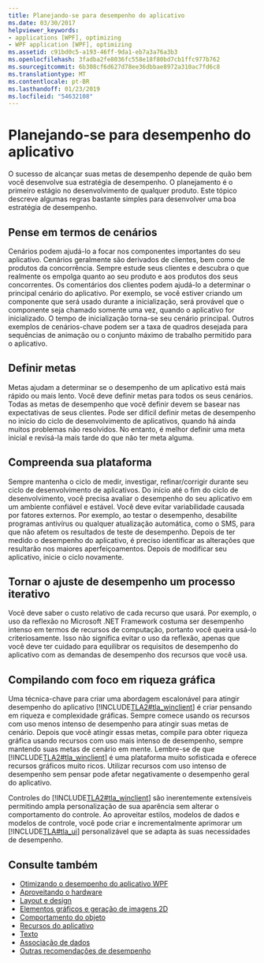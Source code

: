 ```yaml
---
title: Planejando-se para desempenho do aplicativo
ms.date: 03/30/2017
helpviewer_keywords:
- applications [WPF], optimizing
- WPF application [WPF], optimizing
ms.assetid: c91bd0c5-a193-46ff-9da1-eb7a3a76a3b3
ms.openlocfilehash: 3fadba2fe8036fc558e18f80bd7cb1ffc977b762
ms.sourcegitcommit: 6b308cf6d627d78ee36dbbae8972a310ac7fd6c8
ms.translationtype: MT
ms.contentlocale: pt-BR
ms.lasthandoff: 01/23/2019
ms.locfileid: "54632108"
---
```

# <a name="planning-for-application-performance"></a>Planejando-se para desempenho do aplicativo
O sucesso de alcançar suas metas de desempenho depende de quão bem você desenvolve sua estratégia de desempenho. O planejamento é o primeiro estágio no desenvolvimento de qualquer produto. Este tópico descreve algumas regras bastante simples para desenvolver uma boa estratégia de desempenho.  
  
## <a name="think-in-terms-of-scenarios"></a>Pense em termos de cenários  
 Cenários podem ajudá-lo a focar nos componentes importantes do seu aplicativo. Cenários geralmente são derivados de clientes, bem como de produtos da concorrência. Sempre estude seus clientes e descubra o que realmente os empolga quanto ao seu produto e aos produtos dos seus concorrentes. Os comentários dos clientes podem ajudá-lo a determinar o principal cenário do aplicativo. Por exemplo, se você estiver criando um componente que será usado durante a inicialização, será provável que o componente seja chamado somente uma vez, quando o aplicativo for inicializado. O tempo de inicialização torna-se seu cenário principal. Outros exemplos de cenários-chave podem ser a taxa de quadros desejada para sequências de animação ou o conjunto máximo de trabalho permitido para o aplicativo.  
  
## <a name="define-goals"></a>Definir metas  
 Metas ajudam a determinar se o desempenho de um aplicativo está mais rápido ou mais lento. Você deve definir metas para todos os seus cenários. Todas as metas de desempenho que você definir devem se basear nas expectativas de seus clientes. Pode ser difícil definir metas de desempenho no início do ciclo de desenvolvimento de aplicativos, quando há ainda muitos problemas não resolvidos. No entanto, é melhor definir uma meta inicial e revisá-la mais tarde do que não ter meta alguma.  
  
## <a name="understand-your-platform"></a>Compreenda sua plataforma  
 Sempre mantenha o ciclo de medir, investigar, refinar/corrigir durante seu ciclo de desenvolvimento de aplicativos. Do início até o fim do ciclo de desenvolvimento, você precisa avaliar o desempenho do seu aplicativo em um ambiente confiável e estável. Você deve evitar variabilidade causada por fatores externos. Por exemplo, ao testar o desempenho, desabilite programas antivírus ou qualquer atualização automática, como o SMS, para que não afetem os resultados de teste de desempenho. Depois de ter medido o desempenho do aplicativo, é preciso identificar as alterações que resultarão nos maiores aperfeiçoamentos. Depois de modificar seu aplicativo, inicie o ciclo novamente.  
  
## <a name="make-performance-tuning-an-iterative-process"></a>Tornar o ajuste de desempenho um processo iterativo  
 Você deve saber o custo relativo de cada recurso que usará. Por exemplo, o uso da reflexão no Microsoft .NET Framework costuma ser desempenho intenso em termos de recursos de computação, portanto você queira usá-lo criteriosamente. Isso não significa evitar o uso da reflexão, apenas que você deve ter cuidado para equilibrar os requisitos de desempenho do aplicativo com as demandas de desempenho dos recursos que você usa.  
  
## <a name="build-towards-graphical-richness"></a>Compilando com foco em riqueza gráfica  
 Uma técnica-chave para criar uma abordagem escalonável para atingir desempenho do aplicativo [!INCLUDE[TLA2#tla_winclient](../../../../includes/tla2sharptla-winclient-md.md)] é criar pensando em riqueza e complexidade gráficas. Sempre comece usando os recursos com uso menos intenso de desempenho para atingir suas metas de cenário. Depois que você atingir essas metas, compile para obter riqueza gráfica usando recursos com uso mais intenso de desempenho, sempre mantendo suas metas de cenário em mente. Lembre-se de que [!INCLUDE[TLA2#tla_winclient](../../../../includes/tla2sharptla-winclient-md.md)] é uma plataforma muito sofisticada e oferece recursos gráficos muito ricos. Utilizar recursos com uso intenso de desempenho sem pensar pode afetar negativamente o desempenho geral do aplicativo.  
  
 Controles do [!INCLUDE[TLA2#tla_winclient](../../../../includes/tla2sharptla-winclient-md.md)] são inerentemente extensíveis permitindo ampla personalização de sua aparência sem alterar o comportamento do controle. Ao aproveitar estilos, modelos de dados e modelos de controle, você pode criar e incrementalmente aprimorar um [!INCLUDE[TLA#tla_ui](../../../../includes/tlasharptla-ui-md.md)] personalizável que se adapta às suas necessidades de desempenho.  
  
## <a name="see-also"></a>Consulte também
- [Otimizando o desempenho do aplicativo WPF](../../../../docs/framework/wpf/advanced/optimizing-wpf-application-performance.md)
- [Aproveitando o hardware](../../../../docs/framework/wpf/advanced/optimizing-performance-taking-advantage-of-hardware.md)
- [Layout e design](../../../../docs/framework/wpf/advanced/optimizing-performance-layout-and-design.md)
- [Elementos gráficos e geração de imagens 2D](../../../../docs/framework/wpf/advanced/optimizing-performance-2d-graphics-and-imaging.md)
- [Comportamento do objeto](../../../../docs/framework/wpf/advanced/optimizing-performance-object-behavior.md)
- [Recursos do aplicativo](../../../../docs/framework/wpf/advanced/optimizing-performance-application-resources.md)
- [Texto](../../../../docs/framework/wpf/advanced/optimizing-performance-text.md)
- [Associação de dados](../../../../docs/framework/wpf/advanced/optimizing-performance-data-binding.md)
- [Outras recomendações de desempenho](../../../../docs/framework/wpf/advanced/optimizing-performance-other-recommendations.md)

